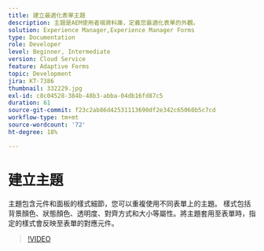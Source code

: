 ```yaml
---
title: 建立最適化表單主題
description: 主題是AEM使用者端資料庫，定義您最適化表單的外觀。
solution: Experience Manager,Experience Manager Forms
type: Documentation
role: Developer
level: Beginner, Intermediate
version: Cloud Service
feature: Adaptive Forms
topic: Development
jira: KT-7386
thumbnail: 332229.jpg
exl-id: c8c04528-384b-48b3-abba-04db16fd87c5
duration: 61
source-git-commit: f23c2ab86d42531113690df2e342c65060b5c7cd
workflow-type: tm+mt
source-wordcount: '72'
ht-degree: 18%

---
```


# 建立主題

主題包含元件和面板的樣式細節，您可以重複使用不同表單上的主題。 樣式包括背景顏色、狀態顏色、透明度、對齊方式和大小等屬性。將主題套用至表單時，指定的樣式會反映至表單的對應元件。

>[!VIDEO](https://video.tv.adobe.com/v/332229?quality=12&learn=on)
